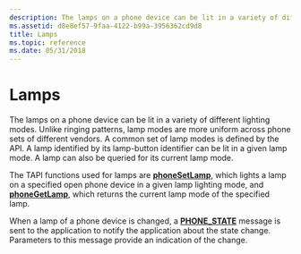 ```yaml
---
description: The lamps on a phone device can be lit in a variety of different lighting modes.
ms.assetid: d8e8ef57-9faa-4122-b99a-3956362cd9d8
title: Lamps
ms.topic: reference
ms.date: 05/31/2018
---
```


# Lamps

The lamps on a phone device can be lit in a variety of different lighting modes. Unlike ringing patterns, lamp modes are more uniform across phone sets of different vendors. A common set of lamp modes is defined by the API. A lamp identified by its lamp-button identifier can be lit in a given lamp mode. A lamp can also be queried for its current lamp mode.

The TAPI functions used for lamps are [**phoneSetLamp**](/windows/desktop/api/Tapi/nf-tapi-phonesetlamp), which lights a lamp on a specified open phone device in a given lamp lighting mode, and [**phoneGetLamp**](/windows/desktop/api/Tapi/nf-tapi-phonegetlamp), which returns the current lamp mode of the specified lamp.

When a lamp of a phone device is changed, a [**PHONE\_STATE**](phone-state.md) message is sent to the application to notify the application about the state change. Parameters to this message provide an indication of the change.

 

 



